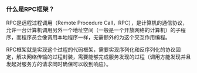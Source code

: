 ### 什么是RPC框架？

RPC是远程过程调用（Remote Procedure Call，RPC），是计算机的通信协议，允许一台计算机调用另外一个地址空间（一般是一个开放网络的计算机）的子程序，而程序员会像调用本地程序一样，无需额外的为这个交互作用编程。

RPC框架就是实现这个过程的代码框架，需要实现序列化和反序列化的协议固定，解决网络传输的过程封装，需要能够完成服务发现的过程（调用方能发现并且发起对服务方的请求同时确保可以收到响应）。